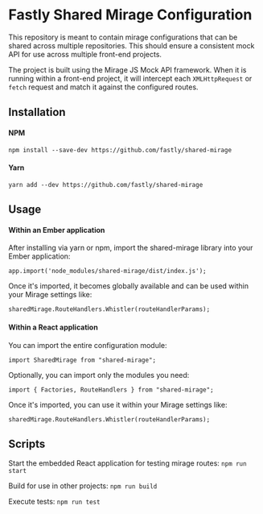 # Fastly Shared Mirage Configuration
This repository is meant to contain mirage configurations that can be 
shared across multiple repositories.  This should ensure a consistent
mock API for use across multiple front-end projects.

The project is built using the Mirage JS Mock API framework.  When it is
running within a front-end project, it will intercept each `XMLHttpRequest` 
or `fetch` request and match it against the configured routes.
## Installation
#### NPM
```
npm install --save-dev https://github.com/fastly/shared-mirage
```
#### Yarn
```
yarn add --dev https://github.com/fastly/shared-mirage
```
## Usage
#### Within an Ember application
After installing via yarn or npm, import the shared-mirage library into 
your Ember application:
```
app.import('node_modules/shared-mirage/dist/index.js');
```
Once it's imported, it becomes globally available and can be used within 
your Mirage settings like:
```
sharedMirage.RouteHandlers.Whistler(routeHandlerParams);
```
#### Within a React application
You can import the entire configuration module:
```
import SharedMirage from "shared-mirage";
```
Optionally, you can import only the modules you need:
```
import { Factories, RouteHandlers } from "shared-mirage"; 
```
Once it's imported, you can use it within your Mirage settings like:
```
sharedMirage.RouteHandlers.Whistler(routeHandlerParams);
```
## Scripts
Start the embedded React application for testing mirage routes:
`npm run start`

Build for use in other projects:
`npm run build`

Execute tests:
`npm run test`